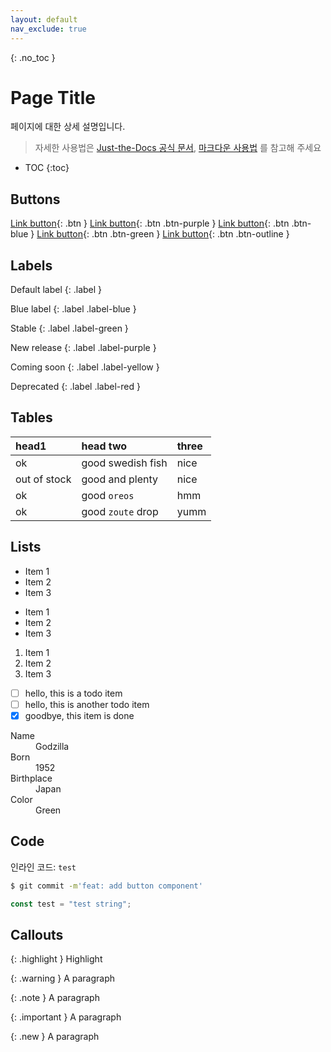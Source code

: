 ```yaml
---
layout: default
nav_exclude: true
---
```



{: .no_toc }
# Page Title

페이지에 대한 상세 설명입니다.

> 자세한 사용법은 [Just-the-Docs 공식 문서](https://just-the-docs.com/), [마크다운 사용법](https://gist.github.com/ihoneymon/652be052a0727ad59601) 를 참고해 주세요

- TOC
{:toc}

## Buttons

[Link button](https://just-the-docs.com){: .btn }
[Link button](https://just-the-docs.com){: .btn .btn-purple }
[Link button](https://just-the-docs.com){: .btn .btn-blue }
[Link button](https://just-the-docs.com){: .btn .btn-green }
[Link button](https://just-the-docs.com){: .btn .btn-outline }

## Labels

Default label
{: .label }

Blue label
{: .label .label-blue }

Stable
{: .label .label-green }

New release
{: .label .label-purple }

Coming soon
{: .label .label-yellow }

Deprecated
{: .label .label-red }

## Tables

| head1        | head two          | three |
| :----------- | :---------------- | :---- |
| ok           | good swedish fish | nice  |
| out of stock | good and plenty   | nice  |
| ok           | good `oreos`      | hmm   |
| ok           | good `zoute` drop | yumm  |

## Lists

- Item 1
- Item 2
- Item 3

* Item 1
* Item 2
* Item 3

1. Item 1
1. Item 2
1. Item 3

- [ ] hello, this is a todo item
- [ ] hello, this is another todo item
- [x] goodbye, this item is done

<dl>
  <dt>Name</dt>
  <dd>Godzilla</dd>
  <dt>Born</dt>
  <dd>1952</dd>
  <dt>Birthplace</dt>
  <dd>Japan</dd>
  <dt>Color</dt>
  <dd>Green</dd>
</dl>

## Code

인라인 코드: `test`

```bash
$ git commit -m'feat: add button component'
```

```js
const test = "test string";
```

## Callouts

{: .highlight }
Highlight

{: .warning }
A paragraph

{: .note }
A paragraph

{: .important }
A paragraph

{: .new }
A paragraph
